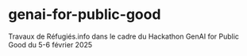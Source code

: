 # genai-for-public-good
Travaux de Réfugiés.info dans le cadre du Hackathon GenAI for Public Good du 5-6 février 2025
